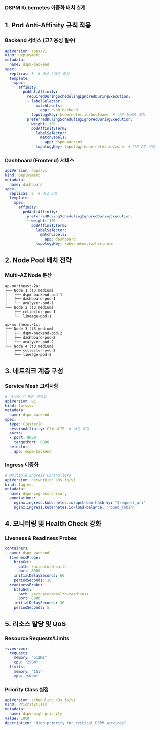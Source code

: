 ### DSPM Kubernetes 이중화 배치 설계

## 1. Pod Anti-Affinity 규칙 적용

### Backend 서비스 (고가용성 필수)
```yaml
apiVersion: apps/v1
kind: Deployment
metadata:
  name: dspm-backend
spec:
  replicas: 3  # 최소 3개로 증가
  template:
    spec:
      affinity:
        podAntiAffinity:
          requiredDuringSchedulingIgnoredDuringExecution:
          - labelSelector:
              matchLabels:
                app: dspm-backend
            topologyKey: kubernetes.io/hostname  # 다른 노드에 배치
          preferredDuringSchedulingIgnoredDuringExecution:
          - weight: 100
            podAffinityTerm:
              labelSelector:
                matchLabels:
                  app: dspm-backend
              topologyKey: topology.kubernetes.io/zone  # 다른 AZ 선호
```

### Dashboard (Frontend) 서비스
```yaml
apiVersion: apps/v1
kind: Deployment
metadata:
  name: dashboard
spec:
  replicas: 2  # 최소 2개
  template:
    spec:
      affinity:
        podAntiAffinity:
          preferredDuringSchedulingIgnoredDuringExecution:
          - weight: 100
            podAffinityTerm:
              labelSelector:
                matchLabels:
                  app: dashboard
              topologyKey: kubernetes.io/hostname
```

## 2. Node Pool 배치 전략

### Multi-AZ Node 분산
```
ap-northeast-2a:
├── Node 1 (t3.medium)
│   ├── dspm-backend-pod-1
│   ├── dashboard-pod-1
│   └── analyzer-pod-1
└── Node 2 (t3.medium)
    ├── collector-pod-1
    └── lineage-pod-1

ap-northeast-2c:
├── Node 3 (t3.medium)
│   ├── dspm-backend-pod-2
│   ├── dashboard-pod-2
│   └── analyzer-pod-2
└── Node 4 (t3.medium)
    ├── collector-pod-2
    └── lineage-pod-2
```

## 3. 네트워크 계층 구성

### Service Mesh 고려사항
```yaml
# 서비스 간 통신 최적화
apiVersion: v1
kind: Service
metadata:
  name: dspm-backend
spec:
  type: ClusterIP
  sessionAffinity: ClientIP  # 세션 유지
  ports:
  - port: 8080
    targetPort: 8080
  selector:
    app: dspm-backend
```

### Ingress 이중화
```yaml
# Multiple Ingress Controllers
apiVersion: networking.k8s.io/v1
kind: Ingress
metadata:
  name: dspm-ingress-primary
  annotations:
    nginx.ingress.kubernetes.io/upstream-hash-by: "$request_uri"
    nginx.ingress.kubernetes.io/load-balance: "round_robin"
```

## 4. 모니터링 및 Health Check 강화

### Liveness & Readiness Probes
```yaml
containers:
- name: dspm-backend
  livenessProbe:
    httpGet:
      path: /actuator/health
      port: 8080
    initialDelaySeconds: 60
    periodSeconds: 10
  readinessProbe:
    httpGet:
      path: /actuator/health/readiness
      port: 8080
    initialDelaySeconds: 30
    periodSeconds: 5
```

## 5. 리소스 할당 및 QoS

### Resource Requests/Limits
```yaml
resources:
  requests:
    memory: "512Mi"
    cpu: "250m"
  limits:
    memory: "1Gi"
    cpu: "500m"
```

### Priority Class 설정
```yaml
apiVersion: scheduling.k8s.io/v1
kind: PriorityClass
metadata:
  name: dspm-high-priority
value: 1000
description: "High priority for critical DSPM services"
```